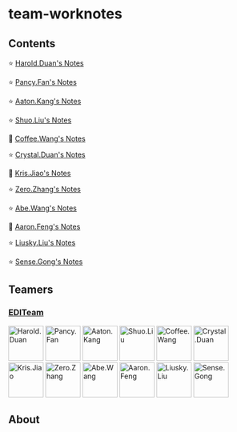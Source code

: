 # team-worknotes

## Contents

:star: [Harold.Duan's Notes](https://github.com/EDITeam/team-worknotes/tree/Harold.Duan)

:star: [Pancy.Fan's Notes](https://github.com/EDITeam/team-worknotes/tree/Pancy.Fan)

:star: [Aaton.Kang's Notes](https://github.com/EDITeam/team-worknotes/tree/Aaton.Kang)

:star: [Shuo.Liu's Notes](https://github.com/EDITeam/team-worknotes/tree/Shuo.Liu)

:star2: [Coffee.Wang's Notes](https://github.com/EDITeam/team-worknotes/tree/Coffee.Wang)

:star: [Crystal.Duan's Notes](https://github.com/EDITeam/team-worknotes/tree/Crystal.Duan)

:star2: [Kris.Jiao's Notes](https://github.com/EDITeam/team-worknotes/tree/Kris.Jiao)

:star: [Zero.Zhang's Notes](https://github.com/EDITeam/team-worknotes/tree/Zero.Zhang)

:star: [Abe.Wang's Notes](https://github.com/EDITeam/team-worknotes/tree/Abe.Wang)

:star2: [Aaron.Feng's Notes](https://github.com/EDITeam/team-worknotes/tree/Aaron.Feng)

:star: [Liusky.Liu's Notes](https://github.com/EDITeam/team-worknotes/tree/Liusky.Liu)

:star: [Sense.Gong's Notes](https://github.com/EDITeam/team-worknotes/tree/Sense.Gong)

## Teamers

<h3 align="left">
  <a href="https://github.com/EDITeam">EDITeam</a>
</h3>
<p align="left">
  <a href="https://github.com/haroldduan"><img src="https://avatars2.githubusercontent.com/u/16353458?s=400&v=4" width="70" alt="Harold.Duan" /></a>
  <a href="https://github.com/fancys"><img src="https://avatars3.githubusercontent.com/u/4202696?s=400&v=4" width="70" alt="Pancy.Fan" /></a>
  <a href="https://github.com/Aton5859"><img src="https://avatars2.githubusercontent.com/u/28555389?s=400&v=4" width="70" alt="Aaton.Kang" /></a>
  <a href="https://github.com/LsKeke"><img src="https://avatars1.githubusercontent.com/u/45222954?s=400&v=4" width="70" alt="Shuo.Liu" /></a>
  <a href="https://github.com/wangpenghuix" title="Goodman"><img src="https://avatars3.githubusercontent.com/u/43561846?s=400&v=4" width="70" alt="Coffee.Wang" /></a>
  <a href="https://github.com/810688493"><img src="https://avatars1.githubusercontent.com/u/48113336?s=400&v=4" width="70" alt="Crystal.Duan" /></a>
  <a href="https://github.com/MRJiaoWL" title="Goodman"><img src="https://avatars2.githubusercontent.com/u/46592171?s=400&v=4" width="70" alt="Kris.Jiao" /></a>
  <a href="https://github.com/okzhangyu"><img src="https://avatars0.githubusercontent.com/u/41094697?s=400&v=4" width="70" alt="Zero.Zhang" /></a>
  <a href="https://github.com/wanghaoAbe"><img src="https://avatars1.githubusercontent.com/u/47651011?s=400&v=4" width="70" alt="Abe.Wang" /></a>
  <a href="https://github.com/fnglei" title="Goodman"><img src="https://avatars2.githubusercontent.com/u/48943894?s=400&v=4" width="70" alt="Aaron.Feng" /></a>
  <a href="https://github.com/liuSky001"><img src="https://avatars2.githubusercontent.com/u/23123638?s=400&v=4" width="70" alt="Liusky.Liu" /></a>
  <a href="https://github.com/gongbaohua"><img src="https://avatars2.githubusercontent.com/u/51986057?s=400&v=4" width="70" alt="Sense.Gong" /></a>
</p>

## About